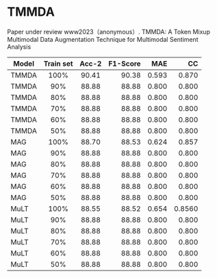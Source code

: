 # TMMDA
Paper under review www2023（anonymous）.
TMMDA: A Token Mixup Multimodal Data Augmentation Technique for Multimodal Sentiment Analysis

|Model| Train set        | Acc-2         | F1-Score  | MAE  | CC |
| ------------- |:-------------:|:-------------:| -----:|-----:|-----:|
|TMMDA| 100%     | 90.41 | 90.38 | 0.593 | 0.870 |
|TMMDA| 90%      | 88.88      | 88.88 |0.800 |0.800 |
|TMMDA| 80%      | 88.88      | 88.88 |0.800 |0.800 |
|TMMDA| 70%      | 88.88      | 88.88 |0.800 |0.800 |
|TMMDA| 60%      | 88.88      | 88.88 |0.800 |0.800 |
|TMMDA| 50%      | 88.88      | 88.88 |0.800 |0.800 |
|MAG  | 100%     | 88.70 | 88.53 | 0.624 |0.857 |
|MAG  | 90%      | 88.88      | 88.88 |0.800 |0.800 |
|MAG  | 80%      | 88.88      | 88.88 |0.800 |0.800 |
|MAG  | 70%      | 88.88      | 88.88 |0.800 |0.800 |
|MAG  | 60%      | 88.88      | 88.88 |0.800 |0.800 |
|MAG  | 50%      | 88.88      | 88.88 |0.800 |0.800 |
|MuLT | 100%     | 88.55 | 88.52 | 0.654 | 0.8560 |
|MuLT | 90%      | 88.88      | 88.88 |0.800 |0.800 |
|MuLT | 80%      | 88.88      | 88.88 |0.800 |0.800 |
|MuLT | 70%      | 88.88      | 88.88 |0.800 |0.800 |
|MuLT | 60%      | 88.88      | 88.88 |0.800 |0.800 |
|MuLT | 50%      | 88.88      | 88.88 |0.800 |0.800 |

